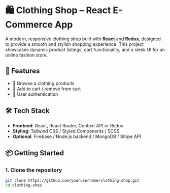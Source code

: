 # 🛍️ Clothing Shop – React E-Commerce App

A modern, responsive clothing shop built with **React** and **Redux**, designed to provide a smooth and stylish shopping experience. This project showcases dynamic product listings, cart functionality, and a sleek UI for an online fashion store.

## 🚀 Features

- 🧥 Browse a  clothing products
- 🛒 Add to cart / remove from cart
- 🔐 User authentication 

## 🛠️ Tech Stack

- **Frontend**: React, React Router, Context API or Redux
- **Styling**: Tailwind CSS / Styled Components / SCSS
- **Optional**: Firebase / Node.js backend / MongoDB / Stripe API

## 📦 Getting Started

### 1. Clone the repository

```bash
git clone https://github.com/yourusername/clothing-shop.git
cd clothing-shop
